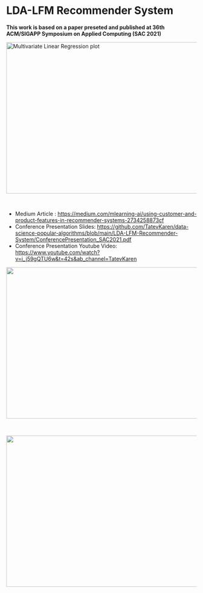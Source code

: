 # LDA-LFM Recommender System 
**This work is based on a paper preseted and published at 36th ACM/SIGAPP Symposium on Applied Computing (SAC 2021)**

<p> <img href ="https://medium.com/mlearning-ai/using-customer-and-product-features-in-recommender-systems-2734258873cf" src="https://miro.medium.com/max/1120/1*OAHUmDf7SkFFeYF6Bsa5EQ.png?raw=true"
  alt="Multivariate Linear Regression plot"
  width="1000" height="400"> </p>
  <br>
  
  - Medium Article : https://medium.com/mlearning-ai/using-customer-and-product-features-in-recommender-systems-2734258873cf
  - Conference Presentation Slides: https://github.com/TatevKaren/data-science-popular-algorithms/blob/main/LDA-LFM-Recommender-System/ConferencePresentation_SAC2021.pdf
  - Conference Presentation Youtube Video: https://www.youtube.com/watch?v=i_j59gQTU6w&t=42s&ab_channel=TatevKaren
  
  
  <p> <img src="https://github.com/TatevKaren/data-science-popular-algorithms/blob/main/LDA-LFM-Recommender-System/Figures/10_30_rating_review_figure.png?raw=true?raw=true"
  width="600" height="400"> </p>
  <br>
  
  
  <p> <img src="  https://github.com/TatevKaren/data-science-popular-algorithms/blob/main/LDA-LFM-Recommender-System/Figures/LDA_figure.png?raw=true"
  width="600" height="400"> </p>
  <br>
  
  
  
  
  
  

